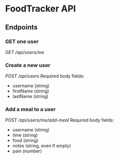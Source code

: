 # FoodTracker API

## Endpoints

### GET one user
*GET /api/users/me*

### Create a new user
*POST /api/users*
Required body fields: 
- username (string)
- firstName (string)
- lastName (string)

### Add a meal to a user
*POST /api/users/me/add-meal*
Required body fields:
- username (string)
- time (string)
- food (string)
- notes (string, even if empty)
- pain (number)